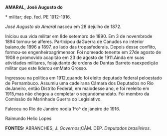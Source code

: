 **AMARAL, José Augusto do**

\* militar; dep. fed. PE 1912-1916.

*José Augusto do Amaral* nasceu em 28 dejulho de 1872.

Iniciou sua vida militar em 8de setembro de 1890. Em 3 de novembrode
1894 tornou-se alferes. Participou daGuerra de Canudos no interior
baiano,de 1896 a 1897, ao lado das tropasfederais. Depois desse
conflito, formou-se engenheiroagrimensor. Foi nomeado tenente em 27de
agosto de 1908 e promovido acapitão em 23 de agosto de 1911.Ainda em
suas atividades militares, foiajudante de ordens de Dantas Barreto
naexpedição militar que este liderou emMato Grosso.

Ingressou na política em 1912,quando foi eleito deputado federal
peloestado de Pernambuco. Assumiu uma cadeirana Câmara dos Deputados no
Rio deJaneiro, então Distrito Federal, em maiodesse ano, e foi reeleito
em 1915,mas não chegou a completar o segundomandato. Foi membro da
Comissão de Marinhade Guerra do Legislativo.

Faleceu no Rio de Janeiro nodia 1^o^ de janeiro de 1916.

Raimundo Helio Lopes

**FONTES:** ABRANCHES, J. *Governos*;CÂM. DEP. *Deputados brasileiros*.
